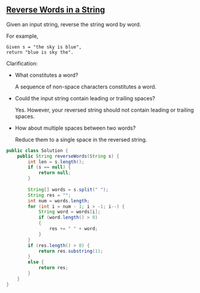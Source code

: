 ## [Reverse Words in a String](http://oj.leetcode.com/problems/reverse-words-in-a-string/)

Given an input string, reverse the string word by word.

For example,
```
Given s = "the sky is blue",
return "blue is sky the".
```

Clarification:

- What constitutes a word?
	
	A sequence of non-space characters constitutes a word.

- Could the input string contain leading or trailing spaces?

	Yes. However, your reversed string should not contain leading or trailing spaces.

- How about multiple spaces between two words?

	Reduce them to a single space in the reversed string.

``` java
public class Solution {
    public String reverseWords(String s) {
        int len = s.length();
        if (s == null) {
            return null;
        }
        
        String[] words = s.split(" ");
        String res = "";
        int num = words.length;
        for (int i = num - 1; i > -1; i--) {
            String word = words[i];
            if (word.length() > 0)
            {
                res += " " + word;
            }
        }
        if (res.length() > 0) {
            return res.substring(1);
        }
        else {
            return res;
        }
    }
}
```